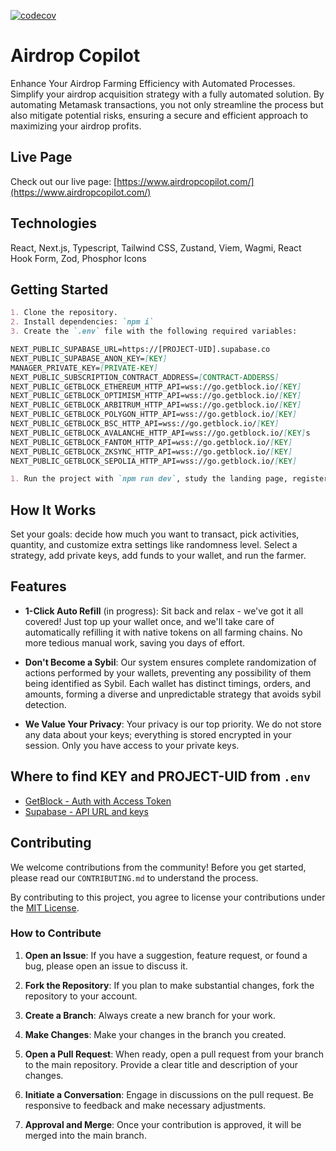 [![codecov](https://codecov.io/gh/rvVcNk2p/airdrop-farmer/graph/badge.svg?token=98YU9XALVU)](https://codecov.io/gh/rvVcNk2p/airdrop-farmer)

# Airdrop Copilot

Enhance Your Airdrop Farming Efficiency with Automated Processes. Simplify your airdrop acquisition strategy with a fully automated solution. By automating Metamask transactions, you not only streamline the process but also mitigate potential risks, ensuring a secure and efficient approach to maximizing your airdrop profits.

## Live Page

Check out our live page: [https://www.airdropcopilot.com/](https://www.airdropcopilot.com/)

## Technologies

React, Next.js, Typescript, Tailwind CSS, Zustand, Viem, Wagmi, React Hook Form, Zod, Phosphor Icons

## Getting Started

```markdown
1. Clone the repository.
2. Install dependencies: `npm i`
3. Create the `.env` file with the following required variables:

NEXT_PUBLIC_SUPABASE_URL=https://[PROJECT-UID].supabase.co
NEXT_PUBLIC_SUPABASE_ANON_KEY=[KEY]
MANAGER_PRIVATE_KEY=[PRIVATE-KEY]
NEXT_PUBLIC_SUBSCRIPTION_CONTRACT_ADDRESS=[CONTRACT-ADDERSS]
NEXT_PUBLIC_GETBLOCK_ETHEREUM_HTTP_API=wss://go.getblock.io/[KEY]
NEXT_PUBLIC_GETBLOCK_OPTIMISM_HTTP_API=wss://go.getblock.io/[KEY]
NEXT_PUBLIC_GETBLOCK_ARBITRUM_HTTP_API=wss://go.getblock.io/[KEY]
NEXT_PUBLIC_GETBLOCK_POLYGON_HTTP_API=wss://go.getblock.io/[KEY]
NEXT_PUBLIC_GETBLOCK_BSC_HTTP_API=wss://go.getblock.io/[KEY]
NEXT_PUBLIC_GETBLOCK_AVALANCHE_HTTP_API=wss://go.getblock.io/[KEY]s
NEXT_PUBLIC_GETBLOCK_FANTOM_HTTP_API=wss://go.getblock.io/[KEY]
NEXT_PUBLIC_GETBLOCK_ZKSYNC_HTTP_API=wss://go.getblock.io/[KEY]
NEXT_PUBLIC_GETBLOCK_SEPOLIA_HTTP_API=wss://go.getblock.io/[KEY]

1. Run the project with `npm run dev`, study the landing page, register an account, and start the airdrop farming.
```

## How It Works

Set your goals: decide how much you want to transact, pick activities, quantity, and customize extra settings like randomness level. Select a strategy, add private keys, add funds to your wallet, and run the farmer.

## Features

- **1-Click Auto Refill** (in progress): Sit back and relax - we've got it all covered! Just top up your wallet once, and we'll take care of automatically refilling it with native tokens on all farming chains. No more tedious manual work, saving you days of effort.

- **Don't Become a Sybil**: Our system ensures complete randomization of actions performed by your wallets, preventing any possibility of them being identified as Sybil. Each wallet has distinct timings, orders, and amounts, forming a diverse and unpredictable strategy that avoids sybil detection.

- **We Value Your Privacy**: Your privacy is our top priority. We do not store any data about your keys; everything is stored encrypted in your session. Only you have access to your private keys.

## Where to find KEY and PROJECT-UID from `.env`

- [GetBlock - Auth with Access Token](https://getblock.io/docs/get-started/auth-with-access-token/)
- [Supabase - API URL and keys](https://supabase.com/docs/guides/api#api-url-and-keys)

## Contributing

We welcome contributions from the community! Before you get started, please read our `CONTRIBUTING.md` to understand the process.

By contributing to this project, you agree to license your contributions under the [MIT License](http://choosealicense.com/licenses/mit/).

### How to Contribute

1. **Open an Issue**: If you have a suggestion, feature request, or found a bug, please open an issue to discuss it.

2. **Fork the Repository**: If you plan to make substantial changes, fork the repository to your account.

3. **Create a Branch**: Always create a new branch for your work.

4. **Make Changes**: Make your changes in the branch you created.

5. **Open a Pull Request**: When ready, open a pull request from your branch to the main repository. Provide a clear title and description of your changes.

6. **Initiate a Conversation**: Engage in discussions on the pull request. Be responsive to feedback and make necessary adjustments.

7. **Approval and Merge**: Once your contribution is approved, it will be merged into the main branch.
